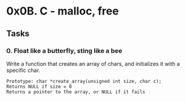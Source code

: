 # 0x0B. C - malloc, free
## Tasks
###  0. Float like a butterfly, sting like a bee 
Write a function that creates an array of chars, and initializes it with a specific char.

    Prototype: char *create_array(unsigned int size, char c);
    Returns NULL if size = 0
    Returns a pointer to the array, or NULL if it fails

